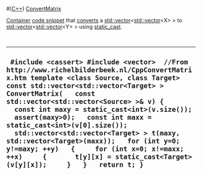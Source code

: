 #([C++](Cpp.md)) [ConvertMatrix](CppConvertMatrix.md)

[Container](CppContainer.md) [code snippet](CppCodeSnippets.md) that
[converts](CppConvert.md) a
[std::vector](CppStdVector.md)&lt;[std::vector](CppStdVector.md)&lt;X&gt;
&gt; to
[std::vector](CppStdVector.md)&lt;[std::vector](CppStdVector.md)&lt;Y&gt;
&gt; using [static\_cast](CppStatic_cast.md).

 

  -------------------------------------------------------------------------------------------------------------------------------------------------------------------------------------------------------------------------------------------------------------------------------------------------------------------------------------------------------------------------------------------------------------------------------------------------------------------------------------------------------------------------------------------------------------------------------------------
  ` #include <cassert> #include <vector>  //From http://www.richelbilderbeek.nl/CppConvertMatrix.htm template <class Source, class Target> const std::vector<std::vector<Target> > ConvertMatrix(   const std::vector<std::vector<Source> >& v) {   const int maxy = static_cast<int>(v.size());   assert(maxy>0);   const int maxx = static_cast<int>(v[0].size());   std::vector<std::vector<Target> > t(maxy, std::vector<Target>(maxx));   for (int y=0; y!=maxy; ++y)   {     for (int x=0; x!=maxx; ++x)     {       t[y][x] = static_cast<Target>(v[y][x]);     }   }   return t; }`
  -------------------------------------------------------------------------------------------------------------------------------------------------------------------------------------------------------------------------------------------------------------------------------------------------------------------------------------------------------------------------------------------------------------------------------------------------------------------------------------------------------------------------------------------------------------------------------------------

 

 

 

 

 

 

